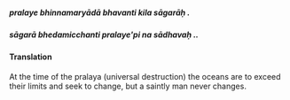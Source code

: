 ##### pralaye bhinnamaryādā bhavanti kila sāgarāḥ .
##### sāgarā bhedamicchanti pralaye'pi na sādhavaḥ ..

#### Translation

At the time of the pralaya (universal destruction) the oceans are to exceed their limits and seek to change, but a saintly man never changes.